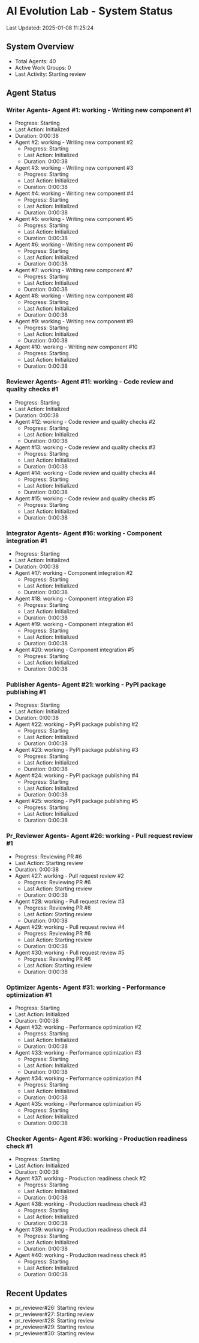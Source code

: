 # AI Evolution Lab - System Status
Last Updated: 2025-01-08 11:25:24

## System Overview
- Total Agents: 40
- Active Work Groups: 0
- Last Activity: Starting review

## Agent Status

### Writer Agents- Agent #1: working - Writing new component #1
  - Progress: Starting
  - Last Action: Initialized
  - Duration: 0:00:38
- Agent #2: working - Writing new component #2
  - Progress: Starting
  - Last Action: Initialized
  - Duration: 0:00:38
- Agent #3: working - Writing new component #3
  - Progress: Starting
  - Last Action: Initialized
  - Duration: 0:00:38
- Agent #4: working - Writing new component #4
  - Progress: Starting
  - Last Action: Initialized
  - Duration: 0:00:38
- Agent #5: working - Writing new component #5
  - Progress: Starting
  - Last Action: Initialized
  - Duration: 0:00:38
- Agent #6: working - Writing new component #6
  - Progress: Starting
  - Last Action: Initialized
  - Duration: 0:00:38
- Agent #7: working - Writing new component #7
  - Progress: Starting
  - Last Action: Initialized
  - Duration: 0:00:38
- Agent #8: working - Writing new component #8
  - Progress: Starting
  - Last Action: Initialized
  - Duration: 0:00:38
- Agent #9: working - Writing new component #9
  - Progress: Starting
  - Last Action: Initialized
  - Duration: 0:00:38
- Agent #10: working - Writing new component #10
  - Progress: Starting
  - Last Action: Initialized
  - Duration: 0:00:38

### Reviewer Agents- Agent #11: working - Code review and quality checks #1
  - Progress: Starting
  - Last Action: Initialized
  - Duration: 0:00:38
- Agent #12: working - Code review and quality checks #2
  - Progress: Starting
  - Last Action: Initialized
  - Duration: 0:00:38
- Agent #13: working - Code review and quality checks #3
  - Progress: Starting
  - Last Action: Initialized
  - Duration: 0:00:38
- Agent #14: working - Code review and quality checks #4
  - Progress: Starting
  - Last Action: Initialized
  - Duration: 0:00:38
- Agent #15: working - Code review and quality checks #5
  - Progress: Starting
  - Last Action: Initialized
  - Duration: 0:00:38

### Integrator Agents- Agent #16: working - Component integration #1
  - Progress: Starting
  - Last Action: Initialized
  - Duration: 0:00:38
- Agent #17: working - Component integration #2
  - Progress: Starting
  - Last Action: Initialized
  - Duration: 0:00:38
- Agent #18: working - Component integration #3
  - Progress: Starting
  - Last Action: Initialized
  - Duration: 0:00:38
- Agent #19: working - Component integration #4
  - Progress: Starting
  - Last Action: Initialized
  - Duration: 0:00:38
- Agent #20: working - Component integration #5
  - Progress: Starting
  - Last Action: Initialized
  - Duration: 0:00:38

### Publisher Agents- Agent #21: working - PyPI package publishing #1
  - Progress: Starting
  - Last Action: Initialized
  - Duration: 0:00:38
- Agent #22: working - PyPI package publishing #2
  - Progress: Starting
  - Last Action: Initialized
  - Duration: 0:00:38
- Agent #23: working - PyPI package publishing #3
  - Progress: Starting
  - Last Action: Initialized
  - Duration: 0:00:38
- Agent #24: working - PyPI package publishing #4
  - Progress: Starting
  - Last Action: Initialized
  - Duration: 0:00:38
- Agent #25: working - PyPI package publishing #5
  - Progress: Starting
  - Last Action: Initialized
  - Duration: 0:00:38

### Pr_Reviewer Agents- Agent #26: working - Pull request review #1
  - Progress: Reviewing PR #6
  - Last Action: Starting review
  - Duration: 0:00:38
- Agent #27: working - Pull request review #2
  - Progress: Reviewing PR #6
  - Last Action: Starting review
  - Duration: 0:00:38
- Agent #28: working - Pull request review #3
  - Progress: Reviewing PR #6
  - Last Action: Starting review
  - Duration: 0:00:38
- Agent #29: working - Pull request review #4
  - Progress: Reviewing PR #6
  - Last Action: Starting review
  - Duration: 0:00:38
- Agent #30: working - Pull request review #5
  - Progress: Reviewing PR #6
  - Last Action: Starting review
  - Duration: 0:00:38

### Optimizer Agents- Agent #31: working - Performance optimization #1
  - Progress: Starting
  - Last Action: Initialized
  - Duration: 0:00:38
- Agent #32: working - Performance optimization #2
  - Progress: Starting
  - Last Action: Initialized
  - Duration: 0:00:38
- Agent #33: working - Performance optimization #3
  - Progress: Starting
  - Last Action: Initialized
  - Duration: 0:00:38
- Agent #34: working - Performance optimization #4
  - Progress: Starting
  - Last Action: Initialized
  - Duration: 0:00:38
- Agent #35: working - Performance optimization #5
  - Progress: Starting
  - Last Action: Initialized
  - Duration: 0:00:38

### Checker Agents- Agent #36: working - Production readiness check #1
  - Progress: Starting
  - Last Action: Initialized
  - Duration: 0:00:38
- Agent #37: working - Production readiness check #2
  - Progress: Starting
  - Last Action: Initialized
  - Duration: 0:00:38
- Agent #38: working - Production readiness check #3
  - Progress: Starting
  - Last Action: Initialized
  - Duration: 0:00:38
- Agent #39: working - Production readiness check #4
  - Progress: Starting
  - Last Action: Initialized
  - Duration: 0:00:38
- Agent #40: working - Production readiness check #5
  - Progress: Starting
  - Last Action: Initialized
  - Duration: 0:00:38


## Recent Updates
- pr_reviewer#26: Starting review
- pr_reviewer#27: Starting review
- pr_reviewer#28: Starting review
- pr_reviewer#29: Starting review
- pr_reviewer#30: Starting review
